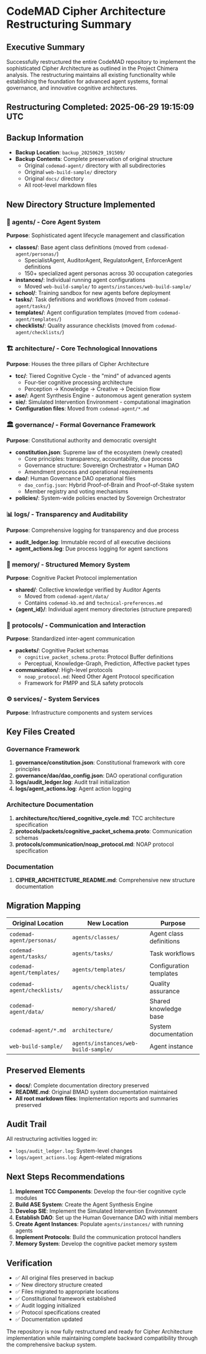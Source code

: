 # CodeMAD Cipher Architecture Restructuring Summary

## Executive Summary
Successfully restructured the entire CodeMAD repository to implement the sophisticated Cipher Architecture as outlined in the Project Chimera analysis. The restructuring maintains all existing functionality while establishing the foundation for advanced agent systems, formal governance, and innovative cognitive architectures.

## Restructuring Completed: 2025-06-29 19:15:09 UTC

## Backup Information
- **Backup Location**: `backup_20250629_191509/`
- **Backup Contents**: Complete preservation of original structure
  - Original `codemad-agent/` directory with all subdirectories
  - Original `web-build-sample/` directory
  - Original `docs/` directory
  - All root-level markdown files

## New Directory Structure Implemented

### 🤖 agents/ - Core Agent System
**Purpose**: Sophisticated agent lifecycle management and classification
- **classes/**: Base agent class definitions (moved from `codemad-agent/personas/`)
  - SpecialistAgent, AuditorAgent, RegulatorAgent, EnforcerAgent definitions
  - 150+ specialized agent personas across 30 occupation categories
- **instances/**: Individual running agent configurations
  - Moved `web-build-sample/` to `agents/instances/web-build-sample/`
- **school/**: Training sandbox for new agents before deployment
- **tasks/**: Task definitions and workflows (moved from `codemad-agent/tasks/`)
- **templates/**: Agent configuration templates (moved from `codemad-agent/templates/`)
- **checklists/**: Quality assurance checklists (moved from `codemad-agent/checklists/`)

### 🏗️ architecture/ - Core Technological Innovations
**Purpose**: Houses the three pillars of Cipher Architecture
- **tcc/**: Tiered Cognitive Cycle - the "mind" of advanced agents
  - Four-tier cognitive processing architecture
  - Perception → Knowledge → Creative → Decision flow
- **ase/**: Agent Synthesis Engine - autonomous agent generation system
- **sie/**: Simulated Intervention Environment - computational imagination
- **Configuration files**: Moved from `codemad-agent/*.md`

### 🏛️ governance/ - Formal Governance Framework
**Purpose**: Constitutional authority and democratic oversight
- **constitution.json**: Supreme law of the ecosystem (newly created)
  - Core principles: transparency, accountability, due process
  - Governance structure: Sovereign Orchestrator + Human DAO
  - Amendment process and operational requirements
- **dao/**: Human Governance DAO operational files
  - `dao_config.json`: Hybrid Proof-of-Brain and Proof-of-Stake system
  - Member registry and voting mechanisms
- **policies/**: System-wide policies enacted by Sovereign Orchestrator

### 📊 logs/ - Transparency and Auditability
**Purpose**: Comprehensive logging for transparency and due process
- **audit_ledger.log**: Immutable record of all executive decisions
- **agent_actions.log**: Due process logging for agent sanctions

### 🧠 memory/ - Structured Memory System
**Purpose**: Cognitive Packet Protocol implementation
- **shared/**: Collective knowledge verified by Auditor Agents
  - Moved from `codemad-agent/data/`
  - Contains `codemad-kb.md` and `technical-preferences.md`
- **{agent_id}/**: Individual agent memory directories (structure prepared)

### 🔗 protocols/ - Communication and Interaction
**Purpose**: Standardized inter-agent communication
- **packets/**: Cognitive Packet schemas
  - `cognitive_packet_schema.proto`: Protocol Buffer definitions
  - Perceptual, Knowledge-Graph, Prediction, Affective packet types
- **communication/**: High-level protocols
  - `noap_protocol.md`: Need Other Agent Protocol specification
  - Framework for PMPP and SLA safety protocols

### ⚙️ services/ - System Services
**Purpose**: Infrastructure components and system services

## Key Files Created

### Governance Framework
1. **governance/constitution.json**: Constitutional framework with core principles
2. **governance/dao/dao_config.json**: DAO operational configuration
3. **logs/audit_ledger.log**: Audit trail initialization
4. **logs/agent_actions.log**: Agent action logging

### Architecture Documentation
1. **architecture/tcc/tiered_cognitive_cycle.md**: TCC architecture specification
2. **protocols/packets/cognitive_packet_schema.proto**: Communication schemas
3. **protocols/communication/noap_protocol.md**: NOAP protocol specification

### Documentation
1. **CIPHER_ARCHITECTURE_README.md**: Comprehensive new structure documentation

## Migration Mapping

| Original Location | New Location | Purpose |
|-------------------|--------------|---------|
| `codemad-agent/personas/` | `agents/classes/` | Agent class definitions |
| `codemad-agent/tasks/` | `agents/tasks/` | Task workflows |
| `codemad-agent/templates/` | `agents/templates/` | Configuration templates |
| `codemad-agent/checklists/` | `agents/checklists/` | Quality assurance |
| `codemad-agent/data/` | `memory/shared/` | Shared knowledge base |
| `codemad-agent/*.md` | `architecture/` | System documentation |
| `web-build-sample/` | `agents/instances/web-build-sample/` | Agent instance |

## Preserved Elements
- **docs/**: Complete documentation directory preserved
- **README.md**: Original BMAD system documentation maintained
- **All root markdown files**: Implementation reports and summaries preserved

## Audit Trail
All restructuring activities logged in:
- `logs/audit_ledger.log`: System-level changes
- `logs/agent_actions.log`: Agent-related migrations

## Next Steps Recommendations

1. **Implement TCC Components**: Develop the four-tier cognitive cycle modules
2. **Build ASE System**: Create the Agent Synthesis Engine
3. **Develop SIE**: Implement the Simulated Intervention Environment
4. **Establish DAO**: Set up the Human Governance DAO with initial members
5. **Create Agent Instances**: Populate `agents/instances/` with running agents
6. **Implement Protocols**: Build the communication protocol handlers
7. **Memory System**: Develop the cognitive packet memory system

## Verification
- ✅ All original files preserved in backup
- ✅ New directory structure created
- ✅ Files migrated to appropriate locations
- ✅ Constitutional framework established
- ✅ Audit logging initialized
- ✅ Protocol specifications created
- ✅ Documentation updated

The repository is now fully restructured and ready for Cipher Architecture implementation while maintaining complete backward compatibility through the comprehensive backup system.
